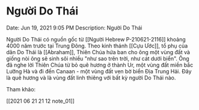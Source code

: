 # Người Do Thái

Date: Jun 19, 2021 9:05 PM
Description: Người Do Thái

Người Do Thái có nguồn gốc từ [[Người Hebrew P-210621-2116]] khoảng 4000 năm trước tại Trung Đông. Theo kinh thánh [[Cựu Ước]], tổ phụ của dân Do Thái là [[Abraham]], Thiên Chúa hứa ban cho ông một vùng đất và giống nòi ông sẽ sinh sôi nhiều "như sao trên trời, như cát dưới biển". Ông đã nghe lời Thiên Chúa từ bỏ quê hương ở thành Ur, một vùng đất miền bắc Lưỡng Hà và đi đến Canaan - một vùng đất ven bờ biển Địa Trung Hải. Đây là quê hương và là vùng đất linh thiêng với bất kỳ người Do Thái nào.


Tham khảo:

[[2021 06 21 21 12 note_01]]
